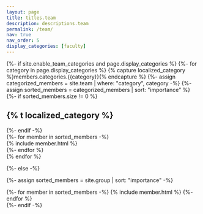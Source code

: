 ```yaml
---
layout: page
title: titles.team
description: descriptions.team
permalink: /team/
nav: true
nav_order: 5
display_categories: [faculty]
---
```


<!-- pages/team.md -->
<div class="projects">
{%- if site.enable_team_categories and page.display_categories %}
  <!-- Display categorized projects -->
  {%- for category in page.display_categories %}
  {% capture localized_category %}members.categories.{{category}}{% endcapture %}
  {%- assign categorized_members = site.team | where: "category", category -%}
  {%- assign sorted_members = categorized_members | sort: "importance" %}
  {%- if sorted_members.size != 0 %} <h2 class="category">{% t localized_category %}</h2> {%- endif -%}

  <!-- Generate cards for each project -->
  <div class="container">
  <div class="row">
    {%- for member in sorted_members -%}
    <div class="col-md-4">
      {% include member.html %}
    </div>
    {%- endfor %}
  </div>
  </div>
  {% endfor %}

{%- else -%}
<!-- Display projects without categories -->
  {%- assign sorted_members = site.group | sort: "importance" -%}
  <!-- Generate cards for each project -->
  <div class="grid">
    {%- for member in sorted_members -%}
      {% include member.html %}
    {%- endfor %}
  </div>
{%- endif -%}
</div>
